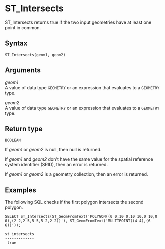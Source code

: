 # ST\_Intersects<a name="ST_Intersects-function"></a>

ST\_Intersects returns true if the two input geometries have at least one point in common\. 

## Syntax<a name="ST_Intersects-function-syntax"></a>

```
ST_Intersects(geom1, geom2)
```

## Arguments<a name="ST_Intersects-function-arguments"></a>

 *geom1*   
A value of data type `GEOMETRY` or an expression that evaluates to a `GEOMETRY` type\. 

 *geom2*   
A value of data type `GEOMETRY` or an expression that evaluates to a `GEOMETRY` type\. 

## Return type<a name="ST_Intersects-function-return"></a>

`BOOLEAN`

If *geom1* or *geom2* is null, then null is returned\. 

If *geom1* and *geom2* don't have the same value for the spatial reference system identifier \(SRID\), then an error is returned\. 

If *geom1* or *geom2* is a geometry collection, then an error is returned\. 

## Examples<a name="ST_Intersects-function-examples"></a>

The following SQL checks if the first polygon intersects the second polygon\. 

```
SELECT ST_Intersects(ST_GeomFromText('POLYGON((0 0,10 0,10 10,0 10,0 0),(2 2,2 5,5 5,5 2,2 2))'), ST_GeomFromText('MULTIPOINT((4 4),(6 6))'));
```

```
st_intersects              
-------------
 true
```